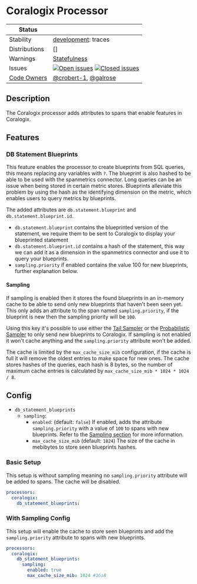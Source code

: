 # Coralogix Processor

<!-- status autogenerated section -->
| Status        |           |
| ------------- |-----------|
| Stability     | [development]: traces   |
| Distributions | [] |
| Warnings      | [Statefulness](#warnings) |
| Issues        | [![Open issues](https://img.shields.io/github/issues-search/open-telemetry/opentelemetry-collector-contrib?query=is%3Aissue%20is%3Aopen%20label%3Aprocessor%2Fcoralogix%20&label=open&color=orange&logo=opentelemetry)](https://github.com/GlancingMind/opentelemetry-collector-contrib/issues?q=is%3Aopen+is%3Aissue+label%3Aprocessor%2Fcoralogix) [![Closed issues](https://img.shields.io/github/issues-search/open-telemetry/opentelemetry-collector-contrib?query=is%3Aissue%20is%3Aclosed%20label%3Aprocessor%2Fcoralogix%20&label=closed&color=blue&logo=opentelemetry)](https://github.com/GlancingMind/opentelemetry-collector-contrib/issues?q=is%3Aclosed+is%3Aissue+label%3Aprocessor%2Fcoralogix) |
| [Code Owners](https://github.com/GlancingMind/opentelemetry-collector-contrib/blob/main/CONTRIBUTING.md#becoming-a-code-owner)    | [@crobert-1](https://www.github.com/crobert-1), [@galrose](https://www.github.com/galrose) |

[development]: https://github.com/GlancingMind/opentelemetry-collector#development
<!-- end autogenerated section -->

## Description

The Coralogix processor adds attributes to spans that enable features in Coralogix.

## Features

### DB Statement Blueprints

This feature enables the processor to create blueprints from SQL queries, this means replacing any variables with `?`.
The blueprint is also hashed to be able to be used with the spanmetrics connector.
Long queries can be an issue when being stored in certain metric stores.
Blueprints alleviate this problem by using the hash as the identifying dimension on the metric, which enables
users to query metrics by blueprints.

The added attributes are `db.statement.blueprint` and `db.statement.blueprint.id`.

* `db.statement.blueprint` contains the blueprinted version of the statement, we require them to be sent to Coralogix to
  display your blueprinted statement
* `db.statement.blueprint.id` contains a hash of the statement, this way we can add it as a dimension in the spanmetrics
  connector and use it to query your blueprints.
* `sampling.priority` if enabled contains the value 100 for new blueprints, further explanation below.

#### Sampling

If sampling is enabled then it stores the found blueprints in an in-memory cache to be able to send only new blueprints
that haven't been seen yet.
This only adds an attribute to the span named `sampling.priority`, if the blueprint is new then the sampling priority
will be `100`.

Using this key it's possible to use either
the [Tail Sampler](https://github.com/GlancingMind/opentelemetry-collector-contrib/tree/main/processor/tailsamplingprocessor)
or
the [Probabilistic Sampler](https://github.com/GlancingMind/opentelemetry-collector-contrib/tree/main/processor/probabilisticsamplerprocessor)
to only send new blueprints to Coralogix.
If sampling is not enabled it won't cache anything and the `sampling.priority` attribute won't be added.

The cache is limited by the `max_cache_size_mib` configuration, if the cache is full it will remove the oldest entries
to make space for new ones.
The cache stores hashes of the queries, each hash is 8 bytes, so the number of maximum cache entries is calculated
by `max_cache_size_mib * 1024 * 1024 / 8`.

## Config

* `db_statement_blueprints`
    * `sampling`:
        * `enabled`: (default: `false`) If enabled, adds the attribute `sampling.priority` with a value of `100` to spans with new
          blueprints.
          Refer to the [Sampling section](#sampling) for more information.
        * `max_cache_size_mib` (default: `1024`) The size of the cache in mebibytes to store seen blueprints hashes.

### Basic Setup

This setup is without sampling meaning no `sampling.priority` attribute will be added to spans.
The cache will be disabled.

```yaml
processors:
  coralogix:
    db_statement_blueprints:
```

### With Sampling Config

This setup will enable the cache to store seen blueprints and add the `sampling.priority` attribute to spans with new
blueprints.

```yaml
processors:
  coralogix:
    db_statement_blueprints:
      sampling:
        enabled: true
        max_cache_size_mib: 1024 #1GiB
  ```